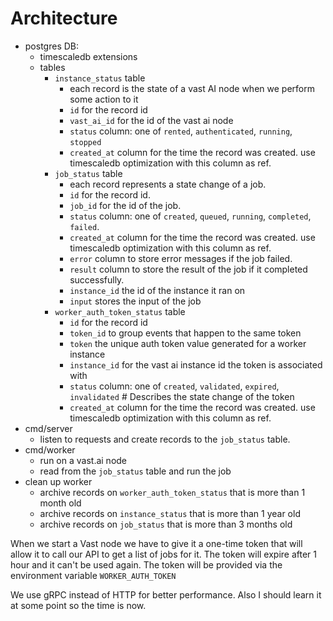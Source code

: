 # Architecture

- postgres DB:
    - timescaledb extensions
    - tables
        - `instance_status` table
            - each record is the state of a vast AI node when we perform some action to it
            - `id` for the record id
            - `vast_ai_id` for the id of the vast ai node
            - `status` column: one of `rented`, `authenticated`, `running`, `stopped`
            - `created_at` column for the time the record was created. use timescaledb optimization with this column as ref.
        - `job_status` table
            - each record represents a state change of a job.
            - `id` for the record id.
            - `job_id` for the id of the job.
            - `status` column: one of `created`, `queued`, `running`, `completed`, `failed`.
            - `created_at` column for the time the record was created. use timescaledb optimization with this column as ref.
            - `error` column to store error messages if the job failed.
            - `result` column to store the result of the job if it completed successfully.
            - `instance_id` the id of the instance it ran on
            - `input` stores the input of the job
        - `worker_auth_token_status` table
            - `id` for the record id
            - `token_id` to group events that happen to the same token
            - `token` the unique auth token value generated for a worker instance
            - `instance_id` for the vast ai instance id the token is associated with
            - `status` column: one of `created`, `validated`, `expired`, `invalidated` # Describes the state change of the token
            - `created_at` column for the time the record was created. use timescaledb optimization with this column as ref.
- cmd/server
    - listen to requests and create records to the `job_status` table.
- cmd/worker
    - run on a vast.ai node
    - read from the `job_status` table and run the job
- clean up worker
    - archive records on `worker_auth_token_status` that is more than 1 month old
    - archive records on `instance_status` that is more than 1 year old
    - archive records on `job_status` that is more than 3 months old

When we start a Vast node we have to give it a one-time token that will allow it to call our API to get a list of jobs for it. The token will expire after 1 hour and it can't be used again. The token will be provided via the environment variable `WORKER_AUTH_TOKEN`

We use gRPC instead of HTTP for better performance. Also I should learn it at some point so the time is now.

